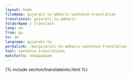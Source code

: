 ```yaml
---
layout: home
fileName: gujarati-to-amharic-sentence-translation
translatein: gujarati_to_amharic
folderName : translate
lang: am
from: gu
to: am
langname: gujarati-to
permalink: /am/gujarati-to-amharic-sentence-translation
tool: sentence-translations
matchurls: en&&gu&&am
---
```

{% include section/translateinto.html %}
